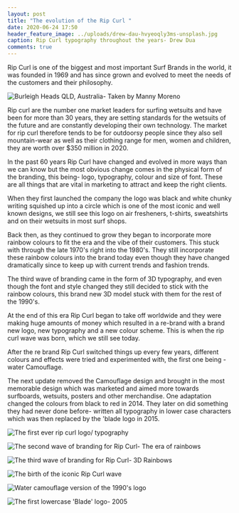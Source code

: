 ```yaml
---
layout: post
title: "The evolution of the Rip Curl "
date: 2020-06-24 17:50
header_feature_image: ../uploads/drew-dau-hvyeoqly3ms-unsplash.jpg
caption: Rip Curl typography throughout the years- Drew Dua
comments: true
---
```

Rip Curl is one of the biggest and most important Surf Brands in the world, it was founded in 1969 and has since grown and evolved to meet the needs of the customers and their philosophy. 

![Burleigh Heads QLD, Australia- Taken by Manny Moreno](../uploads/manny-moreno-getjzv1icdw-unsplash.jpg)

Rip curl are the number one market leaders for surfing wetsuits and have been for more than 30 years, they are setting standards for the wetsuits of the future and are constantly developing their own technology. The market for rip curl therefore tends to be for outdoorsy people since they also sell mountain-wear as well as their clothing range for men, women and children, they are worth over $350 million in 2020. 

In the past 60 years Rip Curl have changed and evolved in more ways than we can know but the most obvious change comes in the physical form of the branding, this being- logo, typography, colour and size of font. These are all things that are vital in marketing to attract and keep the right clients.

When they first launched the company the logo was black and white chunky writing squished up into a circle which is one of the most iconic and well known designs, we still see this logo on air fresheners, t-shirts, sweatshirts and on their wetsuits in most surf shops. 

Back then, as they continued to grow they began to incorporate more rainbow colours to fit the era and the vibe of their customers. This stuck with through the late 1970's right into the 1980's. They still incorporate these rainbow colours into the brand today even though they have changed dramatically since to keep up with current trends and fashion trends.

The third wave of branding came in the form of 3D typography, and even though the font and style changed they still decided to stick with the rainbow colours, this brand new 3D model stuck with them for the rest of the 1990's. 

At the end of this era Rip Curl began to take off worldwide and they were making huge amounts of money which resulted in a re-brand with a brand new logo, new typography and a new colour scheme. This is when the rip curl wave was born, which we still see today.

After the re brand Rip Curl switched things up every few years, different colours and effects were tried and experimented with, the first one being - water Camouflage.

The next update removed the Camouflage design and brought in the most memorable design which was marketed and aimed more towards surfboards, wetsuits, posters and other merchandise. One adaptation changed the colours from black to red in 2014. They later on did something they had never done before- written all typography in lower case characters which was then replaced by the 'blade logo in 2015.

![The first ever rip curl logo/ typography](../uploads/rip-curl-logo-png-8.png)

![The second wave of branding for Rip Curl- The era of rainbows](../uploads/rip-curl-rainbow.jpg)

![The third wave of branding for Rip Curl- 3D Rainbows](../uploads/rip-curl-3-.jpeg)

![The birth of the iconic Rip Curl wave](../uploads/rip-curl-4.jpg)

![Water camouflage version of the 1990's logo](../uploads/rip-curl-logo-5.png)

![The first lowercase 'Blade' logo- 2005](../uploads/rip-curl-last-one.png)